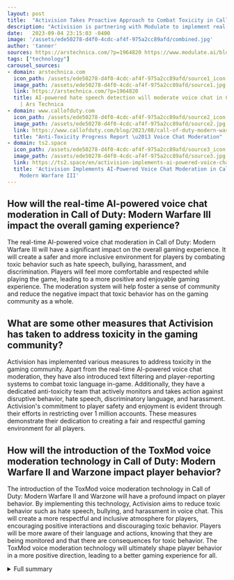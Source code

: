 ```yaml
---
layout: post
title:  "Activision Takes Proactive Approach to Combat Toxicity in Call of Duty"
description: "Activision is partnering with Modulate to implement real-time AI-powered voice chat moderation in Call of Duty: Modern Warfare III, taking a proactive stance against toxic online behavior in the gaming industry."
date:   2023-09-04 23:15:03 -0400
image: '/assets/ede50278-d4f0-4cdc-af4f-975a2cc89afd/combined.jpg'
author: 'tanner'
sources: https://arstechnica.com/?p=1964820 https://www.modulate.ai/blog/activision-call-of-duty https://www.callofduty.com/blog/2023/08/call-of-duty-modern-warfare-warzone-anti-toxicity-progress-report https://ts2.space/en/activision-implements-ai-powered-voice-chat-moderation-in-call-of-duty-modern-warfare-iii/ https://www.callofduty.com/blog/2023/08/call-of-duty-modern-warfare-warzone-anti-toxicity-progress-report https://www.callofduty.com/blog/2021/05/ANTI-TOXICITY-PROGRESS-REPORT
tags: ["technology"]
carousel_sources:
- domain: arstechnica.com
  icon_path: /assets/ede50278-d4f0-4cdc-af4f-975a2cc89afd/source1_icon.jpg
  image_path: /assets/ede50278-d4f0-4cdc-af4f-975a2cc89afd/source1.jpg
  link: https://arstechnica.com/?p=1964820
  title: AI-powered hate speech detection will moderate voice chat in Call of Duty
    | Ars Technica
- domain: www.callofduty.com
  icon_path: /assets/ede50278-d4f0-4cdc-af4f-975a2cc89afd/source2_icon.jpg
  image_path: /assets/ede50278-d4f0-4cdc-af4f-975a2cc89afd/source2.jpg
  link: https://www.callofduty.com/blog/2023/08/call-of-duty-modern-warfare-warzone-anti-toxicity-progress-report
  title: "Anti-Toxicity Progress Report \u2013 Voice Chat Moderation"
- domain: ts2.space
  icon_path: /assets/ede50278-d4f0-4cdc-af4f-975a2cc89afd/source3_icon.jpg
  image_path: /assets/ede50278-d4f0-4cdc-af4f-975a2cc89afd/source3.jpg
  link: https://ts2.space/en/activision-implements-ai-powered-voice-chat-moderation-in-call-of-duty-modern-warfare-iii/
  title: 'Activision Implements AI-Powered Voice Chat Moderation in Call of Duty:
    Modern Warfare III'
---
```


## How will the real-time AI-powered voice chat moderation in Call of Duty: Modern Warfare III impact the overall gaming experience?
The real-time AI-powered voice chat moderation in Call of Duty: Modern Warfare III will have a significant impact on the overall gaming experience. It will create a safer and more inclusive environment for players by combating toxic behavior such as hate speech, bullying, harassment, and discrimination. Players will feel more comfortable and respected while playing the game, leading to a more positive and enjoyable gaming experience. The moderation system will help foster a sense of community and reduce the negative impact that toxic behavior has on the gaming community as a whole.

## What are some other measures that Activision has taken to address toxicity in the gaming community?
Activision has implemented various measures to address toxicity in the gaming community. Apart from the real-time AI-powered voice chat moderation, they have also introduced text filtering and player-reporting systems to combat toxic language in-game. Additionally, they have a dedicated anti-toxicity team that actively monitors and takes action against disruptive behavior, hate speech, discriminatory language, and harassment. Activision's commitment to player safety and enjoyment is evident through their efforts in restricting over 1 million accounts. These measures demonstrate their dedication to creating a fair and respectful gaming environment for all players.

## How will the introduction of the ToxMod voice moderation technology in Call of Duty: Modern Warfare II and Warzone impact player behavior?
The introduction of the ToxMod voice moderation technology in Call of Duty: Modern Warfare II and Warzone will have a profound impact on player behavior. By implementing this technology, Activision aims to reduce toxic behavior such as hate speech, bullying, and harassment in voice chat. This will create a more respectful and inclusive atmosphere for players, encouraging positive interactions and discouraging toxic behavior. Players will be more aware of their language and actions, knowing that they are being monitored and that there are consequences for toxic behavior. The ToxMod voice moderation technology will ultimately shape player behavior in a more positive direction, leading to a better gaming experience for all.


<details>
        <summary>Full summary</summary>
<p>The gaming industry has been grappling with toxic online behavior, and Call of Duty in particular has faced challenges due to its large player base. Activision is taking a proactive approach to combat this issue by implementing real-time AI-powered voice chat moderation in Call of Duty: Modern Warfare III.</p>
<p>In a partnership with Modulate, Activision is utilizing technology called ToxMod to identify and take action against hate speech, bullying, harassment, and discrimination. This new feature aims to create a more enjoyable and inclusive gaming experience for all players.</p>
<p>The ToxMod AI-powered voice moderation system is designed to complement existing anti-toxicity measures in the game, such as text filtering and player-reporting systems. Data from previous anti-toxicity efforts have shown positive results in moderating player behavior.</p>
<p>The real-time voice moderation system will categorize and flag toxic language based on the game's code of conduct. Enforcement actions will involve human review and determination, ensuring fair and accurate decisions.</p>
<p>Currently, the new moderation system is being beta-tested in North America and will be gradually rolled out in phases. The release of Call of Duty: Modern Warfare III will mark the initial phase.</p>
<p>Modulate's partnership with Activision extends beyond Modern Warfare III, as ToxMod will also be introduced in Call of Duty: Modern Warfare II and Warzone. This proactive voice moderation technology aims to create safer and more inclusive online gaming experiences for players across the Call of Duty franchise.</p>
<p>The voice chat moderation system will combat disruptive behavior, hate speech, discriminatory language, and harassment. The existing Call of Duty anti-toxicity team will continue to lead the moderation efforts, ensuring a dedicated focus on player safety and enjoyment.</p>
<p>The beta rollout of the voice chat moderation technology in North America is set to begin on August 30. The full worldwide release of the moderation system is scheduled for the launch of Call of Duty: Modern Warfare III on November 10. Additional language support will be added in later updates.</p>
<p>Activision's commitment to addressing toxicity in the gaming community extends beyond voice chat moderation. The company's existing moderation efforts have already led to restrictions on over 1 million accounts, demonstrating their dedication to creating a fair and respectful gaming environment.</p>
<p>Call of Duty: Modern Warfare III will be available on multiple platforms, including PlayStation, Xbox, and PC. Players who prefer not to have their voice moderated have the option to disable in-game voice chat.</p>
<p>With the implementation of real-time AI-powered voice chat moderation, Activision and Modulate are taking significant steps to combat toxic online behavior and make Call of Duty a more enjoyable gaming experience for all players.</p>
</details>